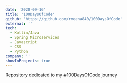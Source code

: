 ```yaml
---
date: '2020-09-16'
title: '100DaysOfCode'
github: 'https://github.com/rmeena840/100DaysOfCode'
external: ''
tech:
  - Kotlin/Java
  - Spring Microservices
  - Javascript
  - CSS
  - Python
company: ''
showInProjects: true
---
```


Repository dedicated to my #100DaysOfCode journey
